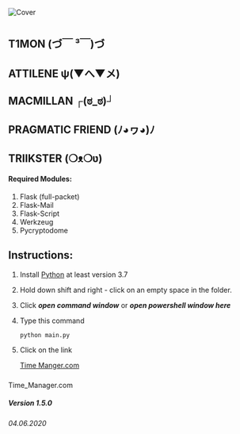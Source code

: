 ![Cover](https://github.com/T1GIT/time_manager/blob/master/images/cover.jpg?raw=true)
#
## T1MON (づ￣ ³￣)づ
## ATTILENE ψ(▼へ▼メ)
## MACMILLAN ┌(ಠ_ಠ)┘ 
## PRAGMATIC FRIEND (ﾉ◕ヮ◕)ﾉ 
## TRIIKSTER (❍ᴥ❍ʋ) 


#### Required Modules:
1) Flask (full-packet)
2) Flask-Mail
3) Flask-Script
4) Werkzeug
5) Pycryptodome
## Instructions:
1. Install [Python](https://www.python.org/ftp/python/3.8.3/python-3.8.3.exe) at least version 3.7
2. Hold down shift and right - click on an empty space in the folder.
3. Click _**open command window**_ or _**open powershell window here**_
4. Type this command
   
    `python main.py`
    
5. Click on the link

    [Time Manger.com](http://127.0.0.1:5000/)



###
Time_Manager.com
##### Version 1.5.0
###### 04.06.2020
